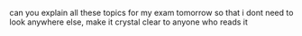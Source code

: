 
  

can you explain all these topics for my exam tomorrow so that i dont need to look anywhere else, make it crystal clear to anyone who reads it
